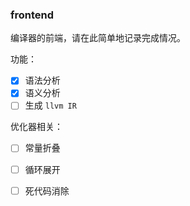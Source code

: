 ### frontend

编译器的前端，请在此简单地记录完成情况。

功能：

- [x] 语法分析
- [x] 语义分析
- [ ] 生成 `llvm IR`

优化器相关：

- [ ] 常量折叠
- [ ] 循环展开
- [ ] 死代码消除

